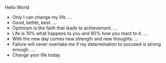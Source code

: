 Hello World

* Only I can change my life. ...</br>
* Good, better, best. ...</br>
* Optimism is the faith that leads to achievement. ...</br>
* Life is 10% what happens to you and 90% how you react to it. ...</br>
* With the new day comes new strength and new thoughts. ...</br>
* Failure will never overtake me if my determination to succeed is strong enough. ...</br>
* Change your life today.


